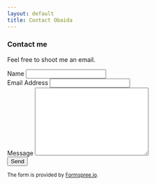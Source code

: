 ```yaml
---
layout: default
title: Contact Obaida
---
```


<div id ="contactme">


<h3> Contact me</h3>

<p class="intro">Feel free to shoot me an email. </p>

<form action="http://formspree.io/obaida007@gmail.com" method="POST">
      <label for="name">Name</label>
      <input type="text" id="name" name="name" class="full-width"><br>
      <label for="email">Email Address</label>
      <input type="email" id="email" name="_replyto" class="full-width"><br>
      <label for="message">Message</label>
      <textarea name="message" id="message" cols="30" rows="10" class="full-width"></textarea><br>
      <input type="submit" value="Send" class="button">
</form>

<p><small> The form is provided by <a href="http://formspree.io/">Formspree.io</a>.</small></p>
